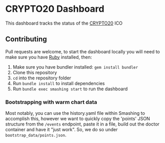 # CRYPTO20 Dashboard

This dashboard tracks the status of the [CRYPTO20](https://www.crypto20.com) ICO

## Contributing

Pull requests are welcome, to start the dashboard locally you will need to make sure you have [Ruby](https://www.ruby-lang.org/en/downloads/) installed, then:

  1. Make sure you have bundler installed: `gem install bundler`
  1. Clone this repository
  1. `cd` into the repository folder
  1. Run `bundle install` to install dependencies
  1. Run `bundle exec smashing start` to run the dashboard

### Bootstrapping with warm chart data

Most notably, you can use the history.yaml file within Smashing to accomplish this, however we want to quickly copy the 'points' JSON structure from the `/events` endpoint, paste it in a file, build out the doctor container and have it "just work". So, we do so under `bootstrap_data/points.json`.
